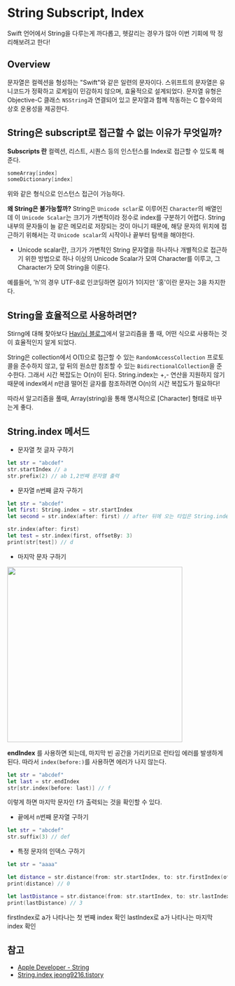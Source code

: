 # String Subscript, Index

Swift 언어에서 String을 다루는게 까다롭고, 헷갈리는 경우가 많아 이번 기회에 딱 정리해보려고 한다!

## Overview
문자열은 컬렉션을 형성하는 "Swift"와 같은 일련의 문자이다. 스위프트의 문자열은 유니코드가 정확하고 로케일이 민감하지 않으며, 효율적으로 설계되었다. 문자열 유형은 Objective-C 클래스 `NSString`과 연결되어 있고 문자열과 함께 작동하는 C 함수와의 상호 운용성을 제공한다.


## String은 subscript로 접근할 수 없는 이유가 무엇일까?
**Subscripts 란** 컬렉션, 리스트, 시퀀스 등의 인스턴스를 Index로 접근할 수 있도록 해준다.
```swift
someArray[index]
someDictionary[index]
```
위와 같은 형식으로 인스턴스 접근이 가능하다.

**왜 String은 불가능할까?**
String은 `Unicode sclar`로 이루어진 `Character`의 배열인데 이 `Unicode Scalar`는 크기가 가변적이라 정수로 index를 구분하기 어렵다.
String내부의 문자들이 늘 같은 메모리로 저장되는 것이 아니기 때문에, 해당 문자의 위치에 접근하기 위해서는 각 `Unicode scalar`의 시작이나 끝부터 탐색을 해야한다.

- Unicode scalar란, 크기가 가변적인 String 문자열을 하나하나 개별적으로 접근하기 위한 방법으로 하나 이상의 Unicode Scalar가 모여 Character를 이루고, 그 Character가 모여 String을 이룬다.

예를들어, 'h'의 경우 UTF-8로 인코딩하면 길이가 1이지만 '홍'이란 문자는 3을 차지한다.

## String을 효율적으로 사용하려면?
Stirng에 대해 찾아보다 [Havi님 블로그](https://velog.io/@hansangjin96/Swift-String은-왜-subscriptInt로-접근이-안될까)에서 알고리즘을 풀 때, 어떤 식으로 사용하는 것이 효율적인지 알게 되었다.

String은 collection에서 O(1)으로 접근할 수 있는 `RandomAccessCollection` 프로토콜을 준수하지 않고, 앞 뒤의 원소만 참조할 수 있는 `BidirectionalCollection`을 준수한다. 그래서 시간 복잡도는 O(n)이 된다.
String.index는 +,- 연산을 지원하지 않기 때문에 index에서 n만큼 떨어진 글자를 참조하려면 O(n)의 시간 복잡도가 필요하다!

따라서 알고리즘을 풀때, Array(string)을 통해 명시적으로 [Character] 형태로 바꾸는게 좋다.

## String.index 메서드
- 문자열 첫 글자 구하기

```swift
let str = "abcdef"
str.startIndex // a
str.prefix(2) // ab 1,2번째 문자열 출력
```

- 문자열 n번째 글자 구하기

```swift
let str = "abcdef"
let first: String.index = str.startIndex
let second = str.index(after: first) // after 뒤에 오는 타입은 String.index 타입이 와야 한다.

str.index(after: first)
let test = str.index(first, offsetBy: 3)
print(str[test]) // d
```

- 마지막 문자 구하기

<img src="https://hackmd.io/_uploads/H1uAkVx_3.png" width="400">

**endIndex** 를 사용하면 되는데, 마지막 빈 공간을 가리키므로 런타임 에러를 발생하게 된다. 따라서 `index(before:)`를 사용하면 에러가 나지 않는다.

```swift
let str = "abcdef"
let last = str.endIndex
str[str.index(before: last)] // f

```

이렇게 하면 마지막 문자인 f가 출력되는 것을 확인할 수 있다.

- 끝에서 n번째 문자열 구하기

```swift
let str = "abcdef"
str.suffix(3) // def
```

- 특정 문자의 인덱스 구하기

```swift
let str = "aaaa"

let distance = str.distance(from: str.startIndex, to: str.firstIndex(of: "a")!)
print(distance) // 0

let lastDistance = str.distance(from: str.startIndex, to: str.lastIndex(of: "a")!)
print(lastDistance) // 3
```

firstIndex로 a가 나타나는 첫 번째 index 확인
lastIndex로 a가 나타나는 마지막 index 확인


## 참고 
- [Apple Developer - String](https://developer.apple.com/documentation/swift/string)
- [String.index jeong9216.tistory](https://jeong9216.tistory.com/556)
